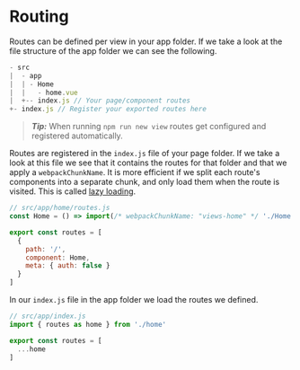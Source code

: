 # Routing
Routes can be defined per view in your app folder. If we take a look at the file structure of the app folder we can see the following.
```js
- src
|  - app
|  | - Home
|  |   - home.vue
|  +-- index.js // Your page/component routes
+- index.js // Register your exported routes here
```

> ***Tip:*** When running `npm run new view` routes get configured and registered automatically.

Routes are registered in the `index.js` file of your page folder. If we take a look at this file we see that it contains the routes for that folder and that we apply a `webpackChunkName`. It is more efficient if we split each route's components into a separate chunk, and only load them when the route is visited. This is called [lazy loading](https://router.vuejs.org/guide/advanced/lazy-loading.html#grouping-components-in-the-same-chunk).

```js
// src/app/home/routes.js
const Home = () => import(/* webpackChunkName: "views-home" */ './Home.vue')

export const routes = [
  {
    path: '/',
    component: Home,
    meta: { auth: false }
  }
]
```
In our `index.js` file in the app folder we load the routes we defined.

```js
// src/app/index.js
import { routes as home } from './home'

export const routes = [
  ...home
]
```
